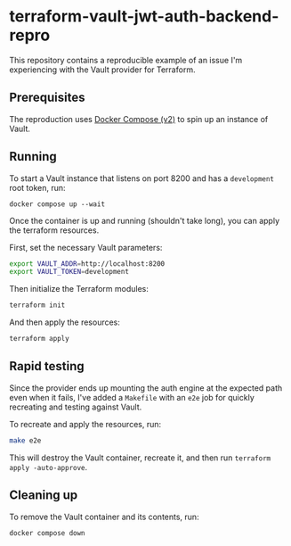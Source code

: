 # terraform-vault-jwt-auth-backend-repro

This repository contains a reproducible example of an issue I'm experiencing
with the Vault provider for Terraform.

## Prerequisites

The reproduction uses [Docker Compose (v2)](https://docs.docker.com/compose/) to
spin up an instance of Vault.

## Running

To start a Vault instance that listens on port 8200 and has a `development` root
token, run:

```
docker compose up --wait
```

Once the container is up and running (shouldn't take long), you can apply the
terraform resources.

First, set the necessary Vault parameters:

```sh
export VAULT_ADDR=http://localhost:8200
export VAULT_TOKEN=development
```

Then initialize the Terraform modules:

```sh
terraform init
```

And then apply the resources:

```sh
terraform apply
```

## Rapid testing

Since the provider ends up mounting the auth engine at the expected path even
when it fails, I've added a `Makefile` with an `e2e` job for quickly recreating
and testing against Vault.

To recreate and apply the resources, run:

```sh
make e2e
```

This will destroy the Vault container, recreate it, and then run
`terraform apply -auto-approve`.

## Cleaning up

To remove the Vault container and its contents, run:

```
docker compose down
```
